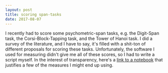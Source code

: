 ```yaml
---
layout: post
title: scoring span-tasks
date: 2017-08-07
---
```

I recently had to score some psychometric-span tasks, e.g. the Digit-Span task, the Corsi-Block-Tapping task, and the Tower of Hanoi task. I did a survey of the literature, and I have to say, it's filled with a shit-ton of different proposals for scoring these tasks. Unfortunately, the software I used for measuring didn't give me all of these scores, so I had to write a script myself. In the interest of transparency, here's a [link to a notebook](/[www.danjcook.com/psychometric.html]) that justifies a few of the measures I might end up using.

